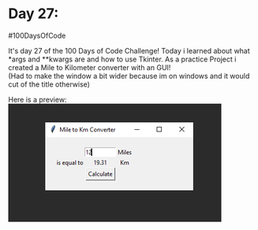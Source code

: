 # Day 27:
#100DaysOfCode

It's day 27 of the 100 Days of Code Challenge! Today i learned about what *args and **kwargs are and how to use Tkinter. As a practice Project i created a Mile to Kilometer converter with an GUI!
<br/>
(Had to make the window a bit wider because im on windows and it would cut of the title otherwise)

Here is a preview:
<br/>
![Preview](https://github.com/Ma-Ko-dev/100DaysOfCode/blob/main/Day%20027/miles2Km.PNG)
